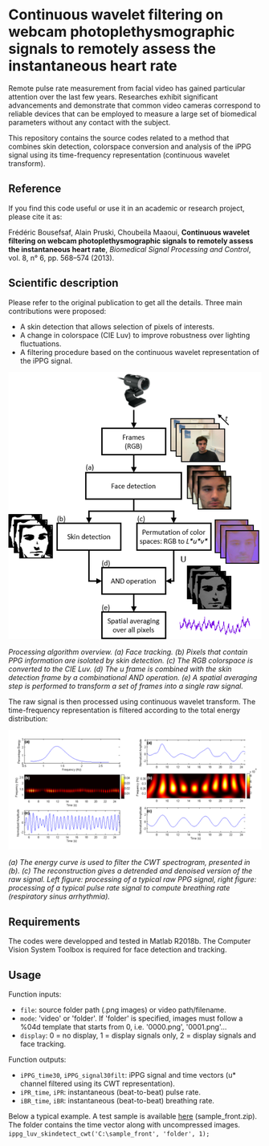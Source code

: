 # Continuous wavelet filtering on webcam photoplethysmographic signals to remotely assess the instantaneous heart rate

Remote pulse rate measurement from facial video has gained particular attention over the last few years. Researches exhibit significant advancements and demonstrate that common video cameras correspond to reliable devices that can be employed to measure a large set of biomedical parameters without any contact with the subject.

This repository contains the source codes related to a method that combines skin detection, colorspace conversion and analysis of the iPPG signal using its time-frequency representation (continuous wavelet transform).


## Reference
If you find this code useful or use it in an academic or research project, please cite it as: 

Frédéric Bousefsaf, Alain Pruski, Choubeila Maaoui, **Continuous wavelet filtering on webcam photoplethysmographic signals to remotely assess the instantaneous heart rate**, *Biomedical Signal Processing and Control*, vol. 8, n° 6, pp. 568–574 (2013).


## Scientific description
Please refer to the original publication to get all the details. Three main contributions were proposed:
- A skin detection that allows selection of pixels of interests.
- A change in colorspace (CIE Luv) to improve robustness over lighting fluctuations.
- A filtering procedure based on the continuous wavelet representation of the iPPG signal.

![Alt text](illustrations/method.png?raw=true "Method")

*Processing algorithm overview. (a) Face tracking. (b) Pixels that contain PPG information are isolated by skin detection. (c) The RGB colorspace is converted to the CIE Luv. (d) The u frame is combined with the skin detection frame by a combinational AND operation. (e) A spatial averaging step is performed to transform a set of frames into a single raw signal.*

The raw signal is then processed using continuous wavelet transform. The time-frequency representation is filtered according to the total energy distribution:

![Alt text](illustrations/cwt.png?raw=true "iPPG signal processing using cwt")

*(a) The energy curve is used to filter the CWT spectrogram, presented in (b). (c) The reconstruction gives a detrended and denoised version of the raw signal. Left figure: processing of a typical raw PPG signal, right figure: processing of a typical pulse rate signal to compute breathing rate (respiratory sinus arrhythmia).*

## Requirements
The codes were developped and tested in Matlab R2018b. The Computer Vision System Toolbox is required for face detection and tracking.


## Usage
Function inputs: 
- `file`: source folder path (.png images) or video path/filename.
- `mode`: 'video' or 'folder'. If 'folder' is specified, images must follow a %04d template that starts from 0, i.e. '0000.png', '0001.png'...
- `display`: 0 = no display, 1 = display signals only, 2 = display signals and face tracking.


Function outputs: 
- `iPPG_time30`, `iPPG_signal30filt`: iPPG signal and time vectors (u* channel filtered using its CWT representation).
- `iPR_time`, `iPR`: instantaneous (beat-to-beat) pulse rate.
- `iBR_time`, `iBR`: instantaneous (beat-to-beat) breathing rate.

Below a typical example. A test sample is available  [here](https://drive.google.com/open?id=17l_MJVqw4F9cQpcJ-_wFmFNr3bdZNtw9) (sample_front.zip). The folder contains the time vector along with uncompressed images. 
`ippg_luv_skindetect_cwt('C:\sample_front', 'folder', 1);`
